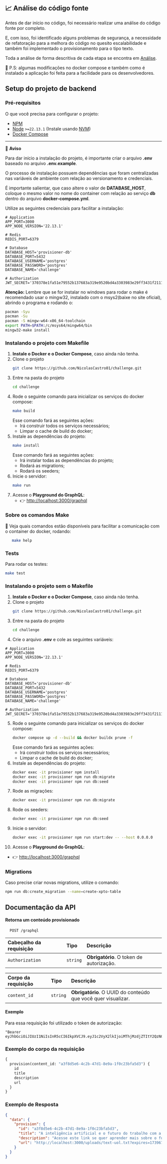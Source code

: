 ## 📈 Análise do código fonte

Antes de dar início no código, foi necessário realizar uma análise do código fonte por completo.

E, com isso, foi identificado alguns problemas de segurança, a necessidade de refatoração para a melhora do código no quesito escalabilidade e também foi implementado o provisionamento para o tipo texto.

Toda a análise de forma descritiva de cada etapa se encontra em [Análise](https://docs.google.com/document/d/1A5yAtCUf_rU6EElN5Afj2QeMsnL0TScFHfNoiGxk4OQ/edit?usp=sharing).

🚨 P.S: algumas modificações no docker compose e também como é instalado a aplicação foi feita para a facilidade para os desenvolvedores.

## Setup do projeto de backend

### Pré-requisitos

O que você precisa para configurar o projeto:

- [NPM](https://www.npmjs.com/)
- [Node](https://nodejs.org/en/) `>=22.13.1` (Instale usando [NVM](https://github.com/nvm-sh/nvm))
- [Docker Compose](https://docs.docker.com/compose/)

---

🚨 **Aviso**

Para dar início a instalação do projeto, é importante criar o arquivo **.env** baseado no arquivo **.env.example**.

O processo de instalação possuem dependências que foram centralizadas nas variáveis de ambiente com relação ao versionamento e credenciais.

É importante salientar, que caso altere o valor de **DATABASE_HOST**, coloque o mesmo valor no nome do container com relação ao serviço **db** dentro do arquivo **docker-compose.yml**.

Utilize as seguintes credenciais para facilitar a instalação:

```env
# Application
APP_PORT=3000
APP_NODE_VERSION='22.13.1'

# Redis
REDIS_PORT=6379

# Database
DATABASE_HOST='provisioner-db'
DATABASE_PORT=5432
DATABASE_USERNAME='postgres'
DATABASE_PASSWORD='postgres'
DATABASE_NAME='challenge'

# Authorization
JWT_SECRET='370378e1fa51e79552b137683a319e9520bd4a3303983e29ff3431f2111176f4'
```

**Atenção:**
Lembre que se for instalar no windows para rodar o make é recomendado usar o mingw32, instalado com o msys2(baixe no site oficial), abrindo o programa e rodando o:

```bash
pacman -Syu
pacman -Su
pacman -S mingw-w64-x86_64-toolchain
export PATH=$PATH:/c/msys64/mingw64/bin
mingw32-make install
```

### Instalando o projeto com Makefile

1. **Instale o Docker e o Docker Compose**, caso ainda não tenha.
2. Clone o projeto
   ```bash
   git clone https://github.com/NicolasCastro01/challenge.git
   ```
3. Entre na pasta do projeto
   ```bash
   cd challenge
   ```
4. Rode o seguinte comando para inicializar os serviços do docker compose:
   ```bash
   make build
   ```
   Esse comando fará as seguintes ações:
   - Irá construir todos os serviços necessários;
   - Limpar o cache de build do docker;
5. Instale as dependências do projeto:
   ```bash
   make install
   ```
   Esse comando fará as seguintes ações:
   - Irá instalar todas as dependências do projeto;
   - Rodará as migrations;
   - Rodará os seeders;
6. Inicie o servidor:
   ```bash
   make run
   ```
7. Acesse o **Playground do GraphQL**:
   - 👉 [http://localhost:3000/graphql](http://localhost:3000/graphql)

### Sobre os comandos Make

🚨 Veja quais comandos estão disponíveis para facilitar a comunicação com o container do docker, rodando:

```bash
   make help
```

### Tests

Para rodar os testes:

```bash
make test
```

### Instalando o projeto sem o Makefile

1. **Instale o Docker e o Docker Compose**, caso ainda não tenha.
2. Clone o projeto
   ```bash
   git clone https://github.com/NicolasCastro01/challenge.git
   ```
3. Entre na pasta do projeto
   ```bash
   cd challenge
   ```
4. Crie o arquivo **.env** e cole as seguintes variáveis:

```env
# Application
APP_PORT=3000
APP_NODE_VERSION='22.13.1'

# Redis
REDIS_PORT=6379

# Database
DATABASE_HOST='provisioner-db'
DATABASE_PORT=5432
DATABASE_USERNAME='postgres'
DATABASE_PASSWORD='postgres'
DATABASE_NAME='challenge'

# Authorization
JWT_SECRET='370378e1fa51e79552b137683a319e9520bd4a3303983e29ff3431f2111176f4'
```

5. Rode o seguinte comando para inicializar os serviços do docker compose:
   ```bash
   docker compose up -d --build && docker buildx prune -f
   ```
   Esse comando fará as seguintes ações:
   - Irá construir todos os serviços necessários;
   - Limpar o cache de build do docker;
6. Instale as dependências do projeto:
   ```bash
   docker exec -it provisioner npm install
   docker exec -it provisioner npm run db:migrate
   docker exec -it provisioner npm run db:seed
   ```
7. Rode as migrações:
   ```bash
   docker exec -it provisioner npm run db:migrate
   ```
8. Rode os seeders:
   ```bash
   docker exec -it provisioner npm run db:seed
   ```
9. Inicie o servidor:
   ```bash
   docker exec -it provisioner npm run start:dev -- --host 0.0.0.0
   ```
10. Acesse o **Playground do GraphQL**:

- 👉 [http://localhost:3000/graphql](http://localhost:3000/graphql)

### Migrations

Caso precise criar novas migrations, utilize o comando:

```bash
npm run db:create_migration --name=create-xpto-table
```

## Documentação da API

#### Retorna um conteúdo provisionado

```http
  POST /graphql
```

| Cabeçalho da requisição | Tipo     | Descrição                                |
| :---------------------- | :------- | :--------------------------------------- |
| `Authorization`         | `string` | **Obrigatório**. O token de autorização. |

| Corpo da requisição | Tipo     | Descrição                                                     |
| :------------------ | :------- | :------------------------------------------------------------ |
| `content_id`        | `string` | **Obrigatório**. O UUID do conteúdo que você quer visualizar. |

#### Exemplo

Para essa requisição foi utilizado o token de autorização:

```
"Bearer eyJhbGciOiJIUzI1NiIsInR5cCI6IkpXVCJ9.eyJ1c2VyX2lkIjoiMThjMzdjZTItY2QzNC00MzA1LTljYTQtYzE1ZmM3MzZiZWFjIn0.pqWRiyQuvWRVQgIzKvQ85RrBwSF5KxeGZrkFvKt2CG8"
```

### Exemplo do corpo da requisição

```graphql
{
  provision(content_id: "a3f8d5e6-4c2b-47d1-8e9a-1f0c23bfa5d3") {
    id
    title
    description
    url
  }
}
```

### Exemplo de Resposta

```json
{
  "data": {
    "provision": {
      "id": "a3f8d5e6-4c2b-47d1-8e9a-1f0c23bfa5d3",
      "title": "A inteligência artificial e o futuro do trabalho com a sua otimização",
      "description": "Acesse este link se quer aprender mais sobre o futuro da programação com a inteligência artificial.",
      "url": "http://localhost:3000/uploads/text-uol.txt?expires=1739676226&signature=w1bqsr"
    }
  }
}
```

